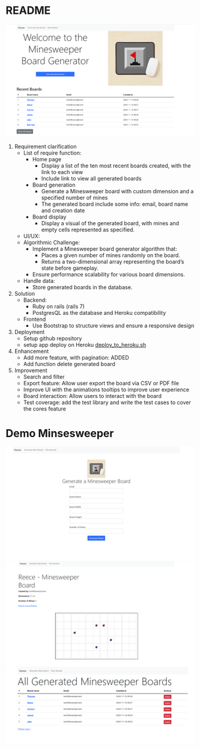 # README
![img.png](img.png)
1. Requirement clarification
   - List of require function:
     + Home page
       - Display a list of the ten most recent boards created, with the link to each view
       - Include link to view all generated boards 
     + Board generation
       - Generate a Minesweeper board with custom dimension and a specified number of mines
       - The generated board include some info: email, board name and creation date
     + Board display
        - Display a visual of the generated board, with mines and empty cells represented as specified.
   - UI/UX:
   - Algorithmic Challenge:
     + Implement a Minesweeper board generator algorithm that:
       - Places a given number of mines randomly on the board.
       - Returns a two-dimensional array representing the board’s state before gameplay.
     + Ensure performance scalability for various board dimensions.
   - Handle data:
     + Store generated boards in the database.
2. Solution
    + Backend: 
      - Ruby on rails (rails 7)
      - PostgresQL as the database and Heroku compatibility
    + Frontend 
        - Use Bootstrap to structure views and ensure a responsive design
3. Deployment 
   + Setup github repository
   + setup app deploy on Heroku [deploy_to_heroku.sh](deploy_to_heroku.sh)
4. Enhancement
   + Add more feature, with pagination: ADDED
   + Add function delete generated board
5. Improvement
   + Search and filter
   + Export feature: Allow user export the board via CSV or PDF file
   + Improve UI with the animations tooltips to improve user experience
   + Board interaction: Allow users to interact with the board
   + Test coverage: add the test library and write the test cases to cover the cores feature

# Demo Minsesweeper
![generate_board.png](Screenshots%2Fgenerate_board.png)
![board_details.png](Screenshots%2Fboard_details.png)
![View_all_boards.png](Screenshots%2FView_all_boards.png)